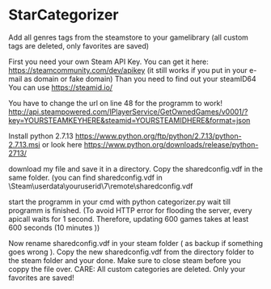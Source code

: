 # StarCategorizer
Add all genres tags from the steamstore to your gamelibrary
(all custom tags are deleted, only favorites are saved)

First you need your own Steam API Key.
You can get it here: https://steamcommunity.com/dev/apikey
(it still works if you put in your e-mail as domain or fake domain)
Than you need to find out your steamID64 
You can use https://steamid.io/ 

You have to change the url on line 48 for the programm to work!
http://api.steampowered.com/IPlayerService/GetOwnedGames/v0001/?key=YOURSTEAMKEYHERE&steamid=YOURSTEAMIDHERE&format=json

Install python 2.7.13 https://www.python.org/ftp/python/2.7.13/python-2.7.13.msi 
or look here https://www.python.org/downloads/release/python-2713/
 
download my file and save it in a directory.
Copy the sharedconfig.vdf in the same folder.
(you can find sharedconfig.vdf in \Steam\userdata\youruserid\7\remote\sharedconfig.vdf

start the programm in your cmd with python categorizer.py
wait till programm is finished.
(To avoid HTTP error for flooding the server, every apicall waits for 1 second.
Therefore, updating 600 games takes at least 600 seconds (10 minutes ))

Now rename sharedconfig.vdf in your steam folder ( as backup if something goes wrong ).
Copy the new sharedconfig.vdf from the directory folder to the steam folder and your done.
Make sure to close steam before you coppy the file over.
CARE: All custom categories are deleted. Only your favorites are saved!



